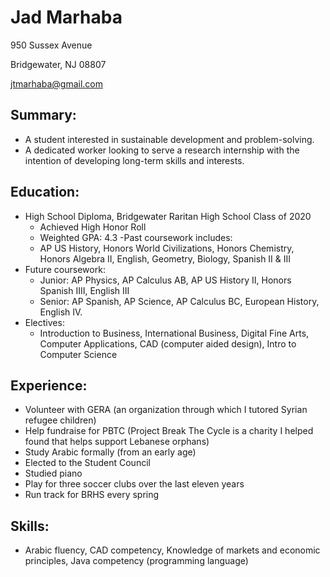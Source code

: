 # Jad Marhaba
950 Sussex Avenue

Bridgewater, NJ 08807

[jtmarhaba@gmail.com](mailto:jtmarhaba@gmail.com)

## Summary:
- A student interested in sustainable development and problem-solving.
- A dedicated worker looking to serve a research internship with the intention of developing long-term skills and interests.

## Education: 
- High School Diploma, Bridgewater Raritan High School Class of 2020
  - Achieved High Honor Roll
  - Weighted GPA: 4.3
-Past coursework includes: 
  - AP US History, Honors World Civilizations, Honors Chemistry, Honors Algebra II, English, Geometry, Biology, Spanish II & III
- Future coursework:
  - Junior: AP Physics, AP Calculus AB, AP US History II, Honors Spanish IIII, English III
  - Senior: AP Spanish, AP Science, AP Calculus BC, European History, English IV. 
- Electives: 
  - Introduction to Business, International Business, Digital Fine Arts, Computer Applications, CAD (computer aided design), Intro to Computer Science

## Experience: 
- Volunteer with GERA (an organization through which I tutored Syrian refugee children)
- Help fundraise for PBTC (Project Break The Cycle is a charity I helped found that helps support Lebanese orphans)
- Study Arabic formally (from an early age)
- Elected to the Student Council
- Studied piano
- Play for three soccer clubs over the last eleven years
- Run track for BRHS every spring

## Skills: 
- Arabic fluency, CAD competency, Knowledge of markets and economic principles, Java competency (programming language)
